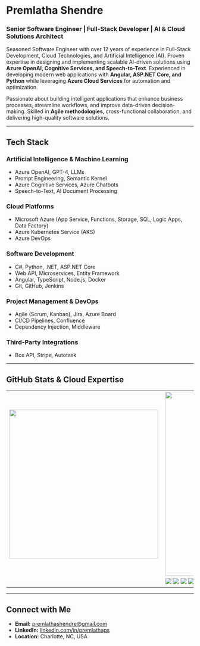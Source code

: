 # Premlatha Shendre  
### Senior Software Engineer | Full-Stack Developer | AI & Cloud Solutions Architect  

Seasoned Software Engineer with over 12 years of experience in Full-Stack Development, Cloud Technologies, and Artificial Intelligence (AI). Proven expertise in designing and implementing scalable AI-driven solutions using **Azure OpenAI, Cognitive Services, and Speech-to-Text**. Experienced in developing modern web applications with **Angular, ASP.NET Core, and Python** while leveraging **Azure Cloud Services** for automation and optimization.  

Passionate about building intelligent applications that enhance business processes, streamline workflows, and improve data-driven decision-making. Skilled in **Agile methodologies**, cross-functional collaboration, and delivering high-quality software solutions.  

---

## **Tech Stack**  

### **Artificial Intelligence & Machine Learning**  
- Azure OpenAI, GPT-4, LLMs  
- Prompt Engineering, Semantic Kernel  
- Azure Cognitive Services, Azure Chatbots  
- Speech-to-Text, AI Document Processing  

### **Cloud Platforms**  
- Microsoft Azure (App Service, Functions, Storage, SQL, Logic Apps, Data Factory)  
- Azure Kubernetes Service (AKS)  
- Azure DevOps  

### **Software Development**  
- C#, Python, .NET, ASP.NET Core  
- Web API, Microservices, Entity Framework  
- Angular, TypeScript, Node.js, Docker  
- Git, GitHub, Jenkins  

### **Project Management & DevOps**  
- Agile (Scrum, Kanban), Jira, Azure Board  
- CI/CD Pipelines, Confluence  
- Dependency Injection, Middleware  

### **Third-Party Integrations**  
- Box API, Stripe, Autotask  

---

## **GitHub Stats & Cloud Expertise**  

<center>
<table>
  <tr>
      <td><img width="400px" align="left" src="https://github-readme-stats.vercel.app/api/top-langs/?username=PremlathaPS&hide=css,html&layout=compact" /></td>
      <td><img width="495px" align="left" src="https://github-readme-stats.vercel.app/api?username=PremlathaPS&theme=default&count_private=true&show_icons=true&hide=contribs,prs" /></td>
  </tr>   
  <tr>
      <td colspan="2" align="center">
          <img src="https://img.shields.io/badge/Microsoft%20Azure-0078D4?style=for-the-badge&logo=microsoft-azure&logoColor=white" />
          <img src="https://img.shields.io/badge/Azure%20DevOps-0078D7?style=for-the-badge&logo=azure-devops&logoColor=white" />
          <img src="https://img.shields.io/badge/Azure%20Functions-4285F4?style=for-the-badge&logo=azure-functions&logoColor=white" />
          <img src="https://img.shields.io/badge/Azure%20Kubernetes%20Service-326CE5?style=for-the-badge&logo=kubernetes&logoColor=white" />
      </td>
  </tr>
</table>
</center>

---

## **Connect with Me**  
- **Email:** premlathashendre@gmail.com  
- **LinkedIn:** [linkedin.com/in/premlathaps](https://www.linkedin.com/in/premlathaps)  
- **Location:** Charlotte, NC, USA  
